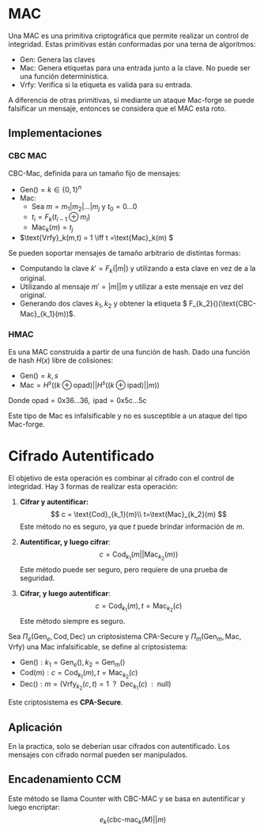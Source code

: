 # MAC

Una MAC es una primitiva criptográfica que permite realizar un control de integridad. Estas primitivas están conformadas por una terna de algoritmos:

- $\text{Gen}$: Genera las claves
- $\text{Mac}$: Genera etiquetas para una entrada junto a la clave. No puede ser una función determinística.
- $\text{Vrfy}$: Verifica si la etiqueta es valida para su entrada. 

A diferencia de otras primitivas, si mediante un ataque $\text{Mac-forge}$ se puede falsificar un mensaje, entonces se considera que el MAC esta roto.

## Implementaciones

### CBC MAC

CBC-Mac, definida para un tamaño fijo de mensajes:

- $\text{Gen}() = k \in \{0,1\}^n$
- $\text{Mac}:$
  - Sea $m = m_1|m_2|\dots|m_j$ y $t_0 = 0\dots0$
  - $t_i = F_k(t_{i-1}\oplus m_i)$
  - $\text{Mac}_k(m) = t_j$
- $\text{Vrfy}_k(m,t) = 1 \iff t =\text{Mac}_k(m) $

Se pueden soportar mensajes de tamaño arbitrario de distintas formas:

- Computando la clave $k' = F_k(|m|)$ y utilizando a esta clave en vez de a la original.
- Utilizando al mensaje $m'= |m|\vert m$ y utilizar a este mensaje en vez del original.
- Generando dos claves $k_1,k_2$ y obtener la etiqueta $ F_{k_2}()(\text{CBC-Mac}_{k_1}(m))$.

### HMAC

Es una MAC construida a partir de una función de hash. Dado una función de hash $H(x)$ libre de colisiones:

- $\text{Gen}() = k,s$
- $\text{Mac} = H^s((k \oplus \text{opad})|| H^s((k \oplus \text{ipad})|| m ) )$

Donde $\text{opad}=\text{0x36...36}, \text{ ipad} = \text{0x5c...5c}$

Este tipo de Mac es infalsificable y no es susceptible a un ataque del tipo $\text{Mac-forge}$.

# Cifrado Autentificado

El objetivo de esta operación es combinar al cifrado con el control de integridad. Hay 3 formas de realizar esta operación:

1. **Cifrar y autentificar:**
   $$
   c = \text{Cod}_{k_1}(m)\\
   t=\text{Mac}_{k_2}(m)
   $$
   Este método no es seguro, ya que $t$ puede brindar información de $m$.

2. **Autentificar, y luego cifrar**:
   $$
   c = \text{Cod}_{k_1}(m ||\text{Mac}_{k_2}(m))
   $$
   Este método puede ser seguro, pero requiere de una prueba de seguridad.

3. **Cifrar, y luego autentificar**:
   $$
   c = \text{Cod}_{k_1}(m), t=\text{Mac}_{k_2}(c)
   $$
   Este método siempre es seguro.

Sea $\Pi_e(\text{Gen}_e,\text{Cod},\text{Dec})$ un criptosistema CPA-Secure y $\Pi_m(\text{Gen}_m,\text{Mac}, \text{Vrfy})$ una Mac infalsificable, se define al criptosistema:

- $\text{Gen}(): k_1 = \text{Gen}_e(), k_2 = \text{Gen}_m()$
- $\text{Cod}(m): c = \text{Cod}_{k_1}(m), t = \text{Mac}_{k_2}(c)$
- $\text{Dec}(): m = (\text{Vrfy}_{k_2}(c,t) = 1~~?~~ \text{Dec}_{k_1}(c) ~~:~~ \text{null} )$

Este criptosistema es **CPA-Secure**.

## Aplicación

En la practica, solo se deberían usar cifrados con autentificado. Los mensajes con cifrado normal pueden ser manipulados.

## Encadenamiento CCM

Este método se llama Counter with CBC-MAC y se basa en autentificar y luego encriptar:
$$
e_k(\text{cbc-mac}_k(M)||m)
$$







